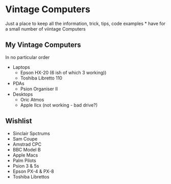 # Vintage Computers
Just a place to keep all the information, trick, tips, code examples * have for a small number of viintage Computers

## My Vintage Computers

In no particular order
- Laptops
  - Epson HX-20 (6 ish of which 3 working))
  - Toshiba Libretto 110
- PDAs
  - Psion Organiser II
- Desktops
  - Oric Atmos
  - Apple IIcx (not working - bad drive?)


## Wishlist
- Sinclair Spctrums
- Sam Coupe
- Amstrad CPC
- BBC Model B
- Apple Macs
- Palm Pilots
- Psion 3 & 5s
- Epson PX-4 & PX-8
- Toshiba Librettos